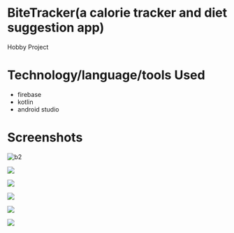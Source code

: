 # BiteTracker(a calorie tracker and diet suggestion app)
Hobby Project


# Technology/language/tools Used 
 - firebase 
 - kotlin
 - android studio

# Screenshots

![b2](https://github.com/NancharlaShivani/Bite-Tracker/assets/130478913/62f05e5f-94ed-4154-9b29-5c3f61a00cf7)


![](Screenshots/ss62.jpeg)

![](Screenshots/ss13.jpeg)

![](Screenshots/ss44.jpeg)

![](Screenshots/ss35.jpeg)

![](Screenshots/ss26.jpeg)
